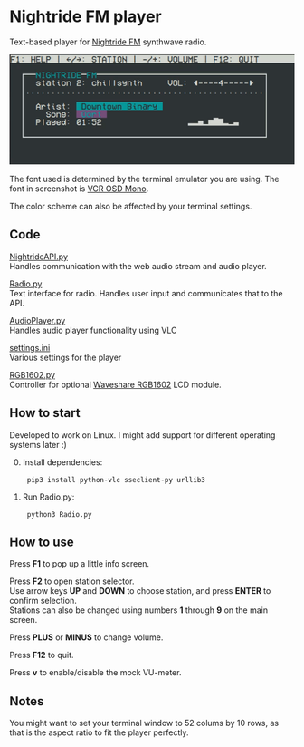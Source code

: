 # Nightride FM player
Text-based player for [Nightride FM](https://nightride.fm/) synthwave radio.

![](./images/player.gif)

The font used is determined by the terminal emulator you are using. The font in screenshot is [VCR OSD Mono](https://www.dafont.com/vcr-osd-mono.font).

The color scheme can also be affected by your terminal settings.

## Code

[NightrideAPI.py](./NightrideAPI.py)  
Handles communication with the web audio stream and audio player.


[Radio.py](./Radio.py)  
Text interface for radio. Handles user input and communicates that to the API.


[AudioPlayer.py](./AudioPlayer.py)  
Handles audio player functionality using VLC


[settings.ini](./settings.ini)  
Various settings for the player


[RGB1602.py](./RGB1602.py)  
Controller for optional [Waveshare RGB1602](https://www.waveshare.com/wiki/LCD1602_RGB_Module) LCD module.

## How to start
Developed to work on Linux. I might add support for different operating systems later :)

0. Install dependencies:

        pip3 install python-vlc sseclient-py urllib3

1. Run Radio.py:

        python3 Radio.py


## How to use

Press **F1** to pop up a little info screen.

Press **F2** to open station selector.  
Use arrow keys **UP** and **DOWN** to choose station, and press **ENTER** to confirm selection.  
Stations can also be changed using numbers **1** through **9** on the main screen.

Press **PLUS** or **MINUS** to change volume.

Press **F12** to quit.

Press **v** to enable/disable the mock VU-meter.

## Notes

You might want to set your terminal window to 52 colums by 10 rows, as that is the aspect ratio to fit the player perfectly.